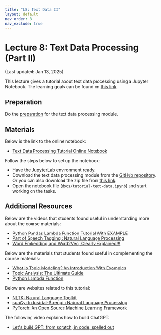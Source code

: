```yaml
---
title: "L8: Text Data II"
layout: default
nav_order: 8
nav_exclude: true
---
```


# Lecture 8: Text Data Processing (Part II)

(Last updated: Jan 13, 2025)

This lecture gives a tutorial about text data processing using a Jupyter Notebook. The learning goals can be found on [this link](https://multix.io/text-data-module/).

## Preparation

Do the [preparation](https://multix.io/text-data-module/docs/preparation-text-data.html) for the text data processing module.

## Materials

Below is the link to the online notebook:
- [Text Data Processing Tutorial Online Notebook](https://multix.io/text-data-module/docs/tutorial-text-data.html)

Follow the steps below to set up the notebook:
- Have the [JupyterLab](https://jupyter.org/install) environment ready.
- Download the text data processing module from the [GitHub repository](https://github.com/MultiX-Amsterdam/text-data-module). Or you can also download the zip file from [this link](https://github.com/MultiX-Amsterdam/text-data-module/archive/refs/heads/main.zip).
- Open the notebook file (`docs/tutorial-text-data.ipynb`) and start working on the tasks.

## Additional Resources

Below are the videos that students found useful in understanding more about the course materials:
- [Python Pandas Lambda Function Tutorial With EXAMPLE](https://www.youtube.com/watch?v=7AIEzPfC0kI)
- [Part of Speech Tagging : Natural Language Processing](https://www.youtube.com/watch?v=fv6Z3ZrAWuU)
- [Word Embedding and Word2Vec, Clearly Explained!!!](https://www.youtube.com/watch?v=viZrOnJclY0)

Below are the materials that students found useful in complementing the course materials:
- [What is Topic Modeling? An Introduction With Examples](https://www.datacamp.com/tutorial/what-is-topic-modeling)
- [Topic Analysis: The Ultimate Guide](https://monkeylearn.com/topic-analysis/)
- [Python Lambda Function](https://www.w3schools.com/python/python_lambda.asp)

Below are websites related to this tutorial:
- [NLTK: Natural Language Toolkit](https://www.nltk.org/)
- [spaCy: Industrial-Strength Natural Language Processing](https://spacy.io/)
- [PyTorch: An Open Source Machine Learning Framework](https://pytorch.org/)

The following video explains how to build ChatGPT:
- [Let's build GPT: from scratch, in code, spelled out](https://www.youtube.com/watch?v=kCc8FmEb1nY)